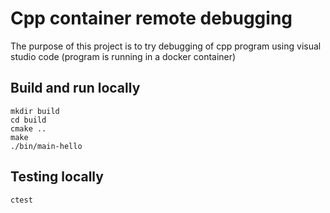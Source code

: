 # Cpp container remote debugging

The purpose of this project is to try debugging of cpp program using visual studio code (program is running in a docker container)

## Build and run locally

```
mkdir build
cd build
cmake ..
make
./bin/main-hello
```

## Testing locally

```
ctest
```